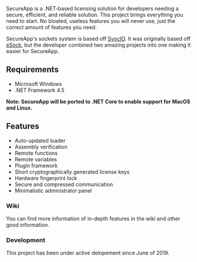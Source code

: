 SecureApp is a .NET-based licensing solution for developers needing a secure, efficient, and reliable solution. This project brings everything you need to start. No bloated, useless features you will never use, just the correct amount of features you need.

SecureApp's sockets system is based off [SyncIO](https://github.com/BahNahNah/SyncIO). It was originally based off [eSock](https://gist.github.com/BahNahNah/5f66e2c1d5c32fc25f93), but the developer combined two amazing projects into one making it easier for SecureApp.

## Requirements
* Microsoft Windows
* .NET Framework 4.5

**Note: SecureApp will be ported to .NET Core to enable support for MacOS and Linux.**

## Features
* Auto-updated loader
* Assembly verification
* Remote functions
* Remote variables
* Plugin framework
* Short cryptographically generated license keys
* Hardware fingerprint lock
* Secure and compressed communication
* Minimalistic administrator panel

### Wiki
You can find more information of in-depth features in the wiki and other good information.

### Development
This project has been under active delopement since June of 2019.
